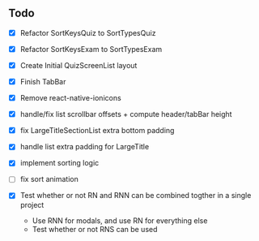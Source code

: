 ## Todo

- [x] Refactor SortKeysQuiz to SortTypesQuiz
- [x] Refactor SortKeysExam to SortTypesExam

- [x] Create Initial QuizScreenList layout
- [x] Finish TabBar
- [x] Remove react-native-ionicons
- [x] handle/fix list scrollbar offsets + compute header/tabBar height
- [x] fix LargeTitleSectionList extra bottom padding
- [x] handle list extra padding for LargeTitle
- [x] implement sorting logic
- [ ] fix sort animation
- [x] Test whether or not RN and RNN can be combined togther in a single project
  * Use RNN for modals, and use RN for everything else
  * Test whether or not RNS can be used

